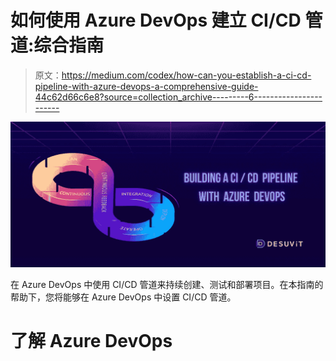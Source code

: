 # 如何使用 Azure DevOps 建立 CI/CD 管道:综合指南

> 原文：<https://medium.com/codex/how-can-you-establish-a-ci-cd-pipeline-with-azure-devops-a-comprehensive-guide-44c62d66c6e8?source=collection_archive---------6----------------------->

![](img/b9f8fb53eadd9889c9613ec4d64af048.png)

在 Azure DevOps 中使用 CI/CD 管道来持续创建、测试和部署项目。在本指南的帮助下，您将能够在 Azure DevOps 中设置 CI/CD 管道。

# 了解 Azure DevOps